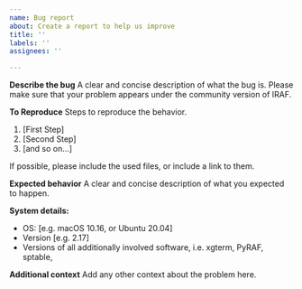 ```yaml
---
name: Bug report
about: Create a report to help us improve
title: ''
labels: ''
assignees: ''

---
```


**Describe the bug**
A clear and concise description of what the bug is. Please make sure that your problem appears under the community version of IRAF.

**To Reproduce**
Steps to reproduce the behavior.

 1. [First Step]
 2. [Second Step]
 3. [and so on...]

If possible, please include the used files, or include a link to them.

**Expected behavior**
A clear and concise description of what you expected to happen.

**System details:**
 - OS: [e.g. macOS 10.16, or Ubuntu 20.04]
 - Version [e.g. 2.17]
 - Versions of all additionally involved software, i.e. xgterm, PyRAF, sptable,

**Additional context**
Add any other context about the problem here.
